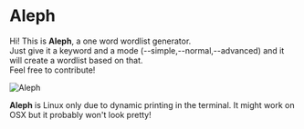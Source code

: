 # Aleph

Hi! This is **Aleph**, a one word wordlist generator.  
Just give it a keyword and a mode (--simple,--normal,--advanced) and it will create a wordlist based on that.  
Feel free to contribute!  

![Aleph](http://i67.tinypic.com/9kwgfs.png)

**Aleph** is Linux only due to dynamic printing in the terminal.
It might work on OSX but it probably won't look pretty!
